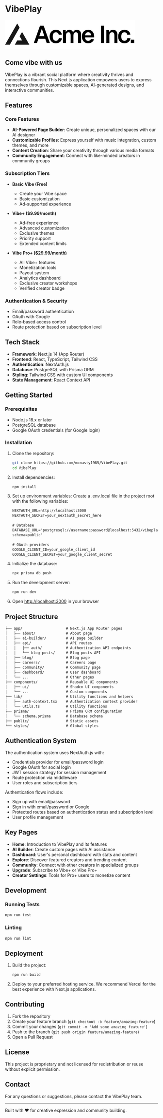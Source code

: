 # VibePlay

![VibePlay Logo](public/placeholder-logo.svg)

## Come vibe with us

VibePlay is a vibrant social platform where creativity thrives and connections flourish. This Next.js application empowers users to express themselves through customizable spaces, AI-generated designs, and interactive communities.

## Features

### Core Features
- **AI-Powered Page Builder**: Create unique, personalized spaces with our AI designer
- **Customizable Profiles**: Express yourself with music integration, custom themes, and more
- **Content Creation**: Share your creativity through various media formats
- **Community Engagement**: Connect with like-minded creators in community groups

### Subscription Tiers
- **Basic Vibe (Free)**
  - Create your Vibe space
  - Basic customization
  - Ad-supported experience
  
- **Vibe+ ($9.99/month)**
  - Ad-free experience
  - Advanced customization
  - Exclusive themes
  - Priority support
  - Extended content limits
  
- **Vibe Pro+ ($29.99/month)**
  - All Vibe+ features
  - Monetization tools
  - Payout system
  - Analytics dashboard
  - Exclusive creator workshops
  - Verified creator badge

### Authentication & Security
- Email/password authentication
- OAuth with Google
- Role-based access control
- Route protection based on subscription level

## Tech Stack

- **Framework**: Next.js 14 (App Router)
- **Frontend**: React, TypeScript, Tailwind CSS
- **Authentication**: NextAuth.js
- **Database**: PostgreSQL with Prisma ORM
- **Styling**: Tailwind CSS with custom UI components
- **State Management**: React Context API

## Getting Started

### Prerequisites

- Node.js 18.x or later
- PostgreSQL database
- Google OAuth credentials (for Google login)

### Installation

1. Clone the repository:
   ```bash
   git clone https://github.com/mcnasty1985/VibePlay.git
   cd VibePlay
   ```

2. Install dependencies:
   ```bash
   npm install
   ```

3. Set up environment variables:
   Create a .env.local file in the project root with the following variables:
   ```
   NEXTAUTH_URL=http://localhost:3000
   NEXTAUTH_SECRET=your_nextauth_secret_here
   
   # Database
   DATABASE_URL="postgresql://username:password@localhost:5432/vibeplay?schema=public"
   
   # OAuth providers
   GOOGLE_CLIENT_ID=your_google_client_id
   GOOGLE_CLIENT_SECRET=your_google_client_secret
   ```

4. Initialize the database:
   ```bash
   npx prisma db push
   ```

5. Run the development server:
   ```bash
   npm run dev
   ```

6. Open [http://localhost:3000](http://localhost:3000) in your browser

## Project Structure

```
├── app/                    # Next.js App Router pages
│   ├── about/              # About page
│   ├── ai-builder/         # AI page builder
│   ├── api/                # API routes
│   │   ├── auth/           # Authentication API endpoints
│   │   └── blog-posts/     # Blog posts API
│   ├── blog/               # Blog page
│   ├── careers/            # Careers page
│   ├── community/          # Community page
│   ├── dashboard/          # User dashboard
│   └── ...                 # Other pages
├── components/             # Reusable UI components
│   ├── ui/                 # Shadcn UI components
│   └── ...                 # Custom components
├── lib/                    # Utility functions and helpers
│   ├── auth-context.tsx    # Authentication context provider
│   └── utils.ts            # Utility functions
├── prisma/                 # Prisma ORM configuration
│   └── schema.prisma       # Database schema
├── public/                 # Static assets
└── styles/                 # Global styles
```

## Authentication System

The authentication system uses NextAuth.js with:

- Credentials provider for email/password login
- Google OAuth for social login
- JWT session strategy for session management
- Route protection via middleware
- User roles and subscription tiers

Authentication flows include:
- Sign up with email/password
- Sign in with email/password or Google
- Protected routes based on authentication status and subscription level
- User profile management

## Key Pages

- **Home**: Introduction to VibePlay and its features
- **AI Builder**: Create custom pages with AI assistance
- **Dashboard**: User's personal dashboard with stats and content
- **Explore**: Discover featured creators and trending content
- **Community**: Connect with other creators in specialized groups
- **Upgrade**: Subscribe to Vibe+ or Vibe Pro+
- **Creator Settings**: Tools for Pro+ users to monetize content

## Development

### Running Tests

```bash
npm run test
```

### Linting

```bash
npm run lint
```

## Deployment

1. Build the project:
   ```bash
   npm run build
   ```

2. Deploy to your preferred hosting service. We recommend Vercel for the best experience with Next.js applications.

## Contributing

1. Fork the repository
2. Create your feature branch (`git checkout -b feature/amazing-feature`)
3. Commit your changes (`git commit -m 'Add some amazing feature'`)
4. Push to the branch (`git push origin feature/amazing-feature`)
5. Open a Pull Request

## License

This project is proprietary and not licensed for redistribution or reuse without explicit permission.

## Contact

For any questions or suggestions, please contact the VibePlay team.

---

Built with ❤️ for creative expression and community building.
